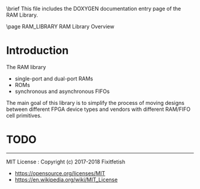 \brief This file includes the DOXYGEN documentation entry page of the RAM Library.

\page RAM_LIBRARY RAM Library Overview

Introduction
============

The RAM library
* single-port and dual-port RAMs
* ROMs
* synchronous and asynchronous FIFOs

The main goal of this library is to simplify the process of moving designs between
different FPGA device types and vendors with different RAM/FIFO cell primitives.

TODO
====

---
MIT License : Copyright (c) 2017-2018 Fixitfetish
 - <https://opensource.org/licenses/MIT>
 - <https://en.wikipedia.org/wiki/MIT_License>
